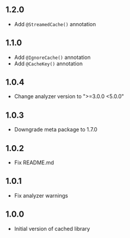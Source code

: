 ## 1.2.0
* Add `@StreamedCache()` annotation

## 1.1.0
* Add `@IgnoreCache()` annotation
* Add `@CacheKey()` annotation

## 1.0.4
* Change analyzer version to ">=3.0.0 <5.0.0"

## 1.0.3
* Downgrade meta package to 1.7.0

## 1.0.2
* Fix README.md

## 1.0.1
* Fix analyzer warnings 

## 1.0.0
* Initial version of cached library
